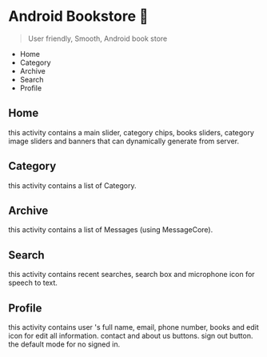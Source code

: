 # Android Bookstore :orange_book:
> User friendly, Smooth, Android book store

* Home
* Category
* Archive
* Search
* Profile

## Home
this activity contains a main slider, category chips, books sliders, category image sliders and banners that can dynamically generate from server.

## Category
this activity contains a list of Category.

## Archive
this activity contains a list of Messages (using MessageCore).

## Search
this activity contains recent searches, search box and microphone icon for speech to text.

## Profile
this activity contains user 's full name, email, phone number, books and edit icon for edit all information.
contact and about us buttons.
sign out button.
the default mode for no signed in.
